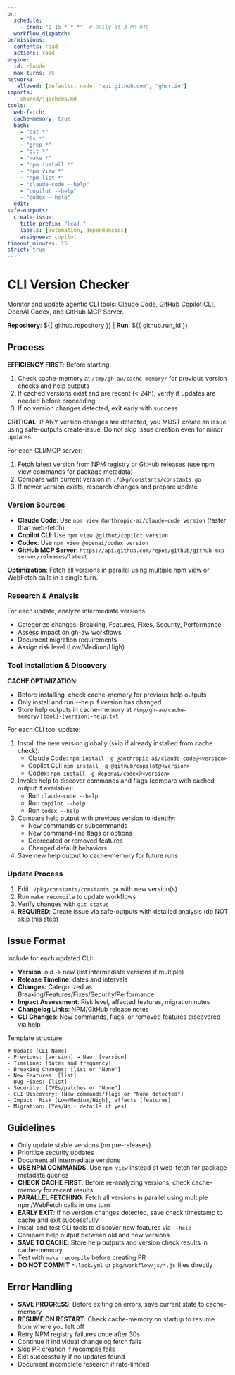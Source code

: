 ```yaml
---
on:
  schedule:
    - cron: "0 15 * * *"  # Daily at 3 PM UTC
  workflow_dispatch:
permissions:
  contents: read
  actions: read
engine:
  id: claude
  max-turns: 75
network: 
   allowed: [defaults, node, "api.github.com", "ghcr.io"]
imports:
  - shared/jqschema.md
tools:
  web-fetch:
  cache-memory: true
  bash:
    - "cat *"
    - "ls *"
    - "grep *"
    - "git *"
    - "make *"
    - "npm install *"
    - "npm view *"
    - "npm list *"
    - "claude-code --help"
    - "copilot --help"
    - "codex --help"
  edit:
safe-outputs:
  create-issue:
    title-prefix: "[ca] "
    labels: [automation, dependencies]
    assignees: copilot
timeout_minutes: 15
strict: true
---
```


# CLI Version Checker

Monitor and update agentic CLI tools: Claude Code, GitHub Copilot CLI, OpenAI Codex, and GitHub MCP Server.

**Repository**: ${{ github.repository }} | **Run**: ${{ github.run_id }}

## Process

**EFFICIENCY FIRST**: Before starting:
1. Check cache-memory at `/tmp/gh-aw/cache-memory/` for previous version checks and help outputs
2. If cached versions exist and are recent (< 24h), verify if updates are needed before proceeding
3. If no version changes detected, exit early with success

**CRITICAL**: If ANY version changes are detected, you MUST create an issue using safe-outputs.create-issue. Do not skip issue creation even for minor updates.

For each CLI/MCP server:
1. Fetch latest version from NPM registry or GitHub releases (use npm view commands for package metadata)
2. Compare with current version in `./pkg/constants/constants.go`
3. If newer version exists, research changes and prepare update

### Version Sources
- **Claude Code**: Use `npm view @anthropic-ai/claude-code version` (faster than web-fetch)
- **Copilot CLI**: Use `npm view @github/copilot version`
- **Codex**: Use `npm view @openai/codex version`
- **GitHub MCP Server**: `https://api.github.com/repos/github/github-mcp-server/releases/latest`

**Optimization**: Fetch all versions in parallel using multiple npm view or WebFetch calls in a single turn.

### Research & Analysis
For each update, analyze intermediate versions:
- Categorize changes: Breaking, Features, Fixes, Security, Performance
- Assess impact on gh-aw workflows
- Document migration requirements
- Assign risk level (Low/Medium/High)

### Tool Installation & Discovery
**CACHE OPTIMIZATION**: 
- Before installing, check cache-memory for previous help outputs
- Only install and run --help if version has changed
- Store help outputs in cache-memory at `/tmp/gh-aw/cache-memory/[tool]-[version]-help.txt`

For each CLI tool update:
1. Install the new version globally (skip if already installed from cache check):
   - Claude Code: `npm install -g @anthropic-ai/claude-code@<version>`
   - Copilot CLI: `npm install -g @github/copilot@<version>`
   - Codex: `npm install -g @openai/codex@<version>`
2. Invoke help to discover commands and flags (compare with cached output if available):
   - Run `claude-code --help`
   - Run `copilot --help`
   - Run `codex --help`
3. Compare help output with previous version to identify:
   - New commands or subcommands
   - New command-line flags or options
   - Deprecated or removed features
   - Changed default behaviors
4. Save new help output to cache-memory for future runs

### Update Process
1. Edit `./pkg/constants/constants.go` with new version(s)
2. Run `make recompile` to update workflows
3. Verify changes with `git status`
4. **REQUIRED**: Create issue via safe-outputs with detailed analysis (do NOT skip this step)

## Issue Format
Include for each updated CLI:
- **Version**: old → new (list intermediate versions if multiple)
- **Release Timeline**: dates and intervals
- **Changes**: Categorized as Breaking/Features/Fixes/Security/Performance
- **Impact Assessment**: Risk level, affected features, migration notes
- **Changelog Links**: NPM/GitHub release notes
- **CLI Changes**: New commands, flags, or removed features discovered via help

Template structure:
```
# Update [CLI Name]
- Previous: [version] → New: [version]
- Timeline: [dates and frequency]
- Breaking Changes: [list or "None"]
- New Features: [list]
- Bug Fixes: [list]
- Security: [CVEs/patches or "None"]
- CLI Discovery: [New commands/flags or "None detected"]
- Impact: Risk [Low/Medium/High], affects [features]
- Migration: [Yes/No - details if yes]
```

## Guidelines
- Only update stable versions (no pre-releases)
- Prioritize security updates
- Document all intermediate versions
- **USE NPM COMMANDS**: Use `npm view` instead of web-fetch for package metadata queries
- **CHECK CACHE FIRST**: Before re-analyzing versions, check cache-memory for recent results
- **PARALLEL FETCHING**: Fetch all versions in parallel using multiple npm/WebFetch calls in one turn
- **EARLY EXIT**: If no version changes detected, save check timestamp to cache and exit successfully
- Install and test CLI tools to discover new features via `--help`
- Compare help output between old and new versions
- **SAVE TO CACHE**: Store help outputs and version check results in cache-memory
- Test with `make recompile` before creating PR
- **DO NOT COMMIT** `*.lock.yml` or `pkg/workflow/js/*.js` files directly

## Error Handling
- **SAVE PROGRESS**: Before exiting on errors, save current state to cache-memory
- **RESUME ON RESTART**: Check cache-memory on startup to resume from where you left off
- Retry NPM registry failures once after 30s
- Continue if individual changelog fetch fails
- Skip PR creation if recompile fails
- Exit successfully if no updates found
- Document incomplete research if rate-limited
